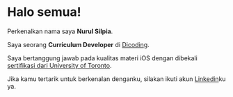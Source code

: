 # Halo semua! 

Perkenalkan nama saya **Nurul Silpia**.

Saya seorang **Curriculum Developer** di [Dicoding](https://www.dicoding.com/).

Saya bertanggung jawab pada kualitas materi iOS dengan dibekali [sertifikasi dari University of Toronto](https://www.coursera.org/account/accomplishments/specialization/CLKJD8XBXJ3M).

Jika kamu tertarik untuk berkenalan denganku, silakan ikuti akun [Linkedin](https://www.linkedin.com/in/nurul-silpia-3107/)ku ya.


